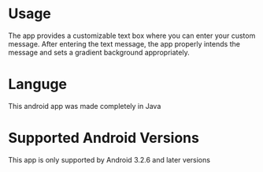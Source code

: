 # Usage
The app provides a customizable text box where you can enter your custom message. After entering the text message, the app properly intends the message and sets a gradient background appropriately.  

# Languge 
This android app was made completely in Java

# Supported Android Versions
This app is only supported by Android 3.2.6 and later versions
